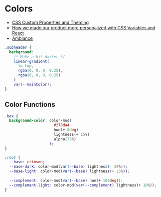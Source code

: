 # Colors

* [CSS Custom Properties and Theming](https://css-tricks.com/css-custom-properties-theming/)
* [How we made our product more personalized with CSS Variables and React](https://medium.com/geckoboard-under-the-hood/how-we-made-our-product-more-personalized-with-css-variables-and-react-b29298fde608)
* [Ambiance](http://ambiance.somethingjustlikethis.com/)

```css
.subheader {
  background: 
    /* Make a bit darker */
    linear-gradient(
      to top,
      rgba(0, 0, 0, 0.25),
      rgba(0, 0, 0, 0.25)
    )
    var(--mainColor);
}
```

## Color Functions

```css
.box {
  background-color: color-mod(
                      #278da4
                      hue(+ 5deg)
                      lightness(+ 15%)
                      alpha(75%)
                    );
}
```

```css
:root {
  --base: crimson;
  --base-dark: color-mod(var(--base) lightness(- 30%));
  --base-light: color-mod(var(--base) lightness(+ 25%));
  
  --complement: color-mod(var(--base) hue(+ 180deg));
  --complement-light: color-mod(var(--complement) lightness(+ 10%));
}
```